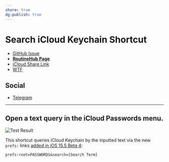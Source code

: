 ```yaml
---
share: true
dg-publish: true
---
```

# Search iCloud Keychain Shortcut

- [GitHub Issue](https://github.com/extratone/i/issues191)
- [**RoutineHub Page**](https://routinehub.co/shortcut/11801)
- [iCloud Share Link](https://www.icloud.com/shortcuts/5e20b70d15464bab873e0b96b2eaffdf)
- [WTF](https://davidblue.wtf/drafts/41B56008-6132-4196-B746-78B98E83A4A4.html)

## Social

- [Telegram](https://t.me/extratone/11361)

---

## Open a text query in the iCloud Passwords menu.

![Test Result](https://i.snap.as/mOggbWhd.png)

This shortcut queries iCloud Keychain by the inputted text via the new `prefs:` links [added in iOS 15.5 Beta 4](https://github.com/FifiTheBulldog/ios-settings-urls/commit/c6f296ff745444b790f320e349c01b18dbeeab12):

`prefs:root=PASSWORDS&search=[Search Term]`